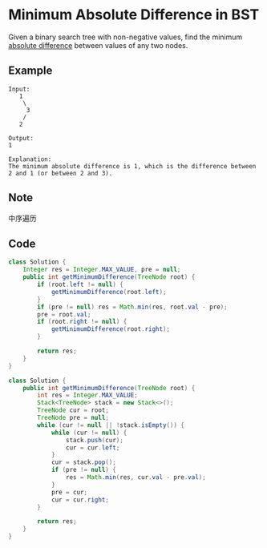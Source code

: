 # Minimum Absolute Difference in BST

Given a binary search tree with non-negative values, find the minimum [absolute difference](https://en.wikipedia.org/wiki/Absolute_difference) between values of any two nodes.

## **Example**

```
Input:
   1
    \
     3
    /
   2

Output:
1

Explanation:
The minimum absolute difference is 1, which is the difference between 2 and 1 (or between 2 and 3).
```

## Note

中序遍历

## Code

```java
class Solution {
    Integer res = Integer.MAX_VALUE, pre = null;
    public int getMinimumDifference(TreeNode root) {
        if (root.left != null) {
            getMinimumDifference(root.left);
        }
        if (pre != null) res = Math.min(res, root.val - pre);
        pre = root.val;
        if (root.right != null) {
            getMinimumDifference(root.right);
        }

        return res;
    }
}
```

```java
class Solution {
    public int getMinimumDifference(TreeNode root) {
        int res = Integer.MAX_VALUE;
        Stack<TreeNode> stack = new Stack<>();
        TreeNode cur = root;
        TreeNode pre = null; 
        while (cur != null || !stack.isEmpty()) {
            while (cur != null) {
                stack.push(cur);
                cur = cur.left;
            }
            cur = stack.pop();
            if (pre != null) {
                res = Math.min(res, cur.val - pre.val);
            }
            pre = cur;
            cur = cur.right;
        }

        return res;
    }
}
```
